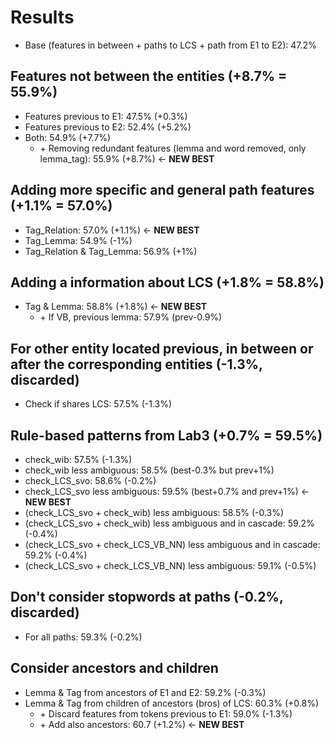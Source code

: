 # Results
* Base (features in between + paths to LCS + path from E1 to E2): 47.2%

## Features not between the entities (+8.7% = 55.9%)
* Features previous to E1: 47.5% (+0.3%)
* Features previous to E2: 52.4% (+5.2%)
* Both: 54.9% (+7.7%)
    * \+ Removing redundant features (lemma and word removed, only lemma_tag): 55.9% (+8.7%) &larr; **NEW BEST**

## Adding more specific and general path features (+1.1% = 57.0%)
* Tag_Relation: 57.0% (+1.1%) &larr; **NEW BEST**
* Tag_Lemma: 54.9% (-1%)
* Tag_Relation & Tag_Lemma: 56.9% (+1%)

## Adding a information about LCS (+1.8% = 58.8%)
* Tag & Lemma: 58.8% (+1.8%) &larr; **NEW BEST**
  * \+ If VB, previous lemma: 57.9% (prev-0.9%)

## For other entity located previous, in between or after the corresponding entities (-1.3%, discarded)
* Check if shares LCS: 57.5% (-1.3%)

## Rule-based patterns from Lab3 (+0.7% = 59.5%)
* check_wib: 57.5% (-1.3%)
* check_wib less ambiguous: 58.5% (best-0.3% but prev+1%)
* check_LCS_svo: 58.6% (-0.2%)
* check_LCS_svo less ambiguous: 59.5% (best+0.7% and prev+1%) &larr; **NEW BEST**
* (check_LCS_svo + check_wib) less ambiguous: 58.5% (-0.3%)
* (check_LCS_svo + check_wib) less ambiguous and in cascade: 59.2% (-0.4%)
* (check_LCS_svo + check_LCS_VB_NN) less ambiguous and in cascade: 59.2% (-0.4%)
* (check_LCS_svo + check_LCS_VB_NN) less ambiguous: 59.1% (-0.5%)

## Don't consider stopwords at paths (-0.2%, discarded)
* For all paths: 59.3% (-0.2%)

## Consider ancestors and children
* Lemma & Tag from ancestors of E1 and E2: 59.2% (-0.3%)
* Lemma & Tag from children of ancestors (bros) of LCS: 60.3% (+0.8%)
  * \+ Discard features from tokens previous to E1: 59.0% (-1.3%)
  * \+ Add also ancestors: 60.7 (+1.2%)  &larr; **NEW BEST**
